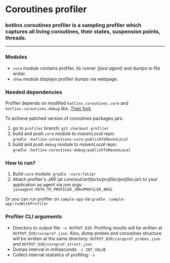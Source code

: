 # Coroutines profiler

### kotlinx.coroutines profiler is a sampling profiler which captures all living coroutines, their states, suspension points, threads.

---

### Modules

* `core` module contains profiler, its runner (*java agent*) and dumps to file writer.
* `show` module displays profiler dumps via webpage.

### Needed dependencies

Profiler depends on modified
`kotlinx.coroutines.core` and `kotlinx.coroutines.debug` libs.
[Their fork](https://github.com/dee-tree/kotlinx.coroutines).

To achieve patched version of coroutines packages jars:

1. go to `profiler` branch: `git checkout profiler`
2. build and push `core` module to *mavenLocal* repo: <br />`gradle :kotlinx-coroutines-core:publishToMavenLocal`
3. build and push `debug` module to *mavenLocal* repo: <br />`gradle :kotlinx-coroutines-debug:publishToMavenLocal`

### How to run?

1. Build `core` module: `gradle :core:fatJar`
2. Attach profiler's *JAR* (at *core/out/artifacts/profiler/profiler.jar*) to your application as agent via jvm
   args: `-javaagent:PATH_TO_PROFILER_JAR=PROFILER_ARGS`

Or you can run profiler on `sample-app` via `gradle :sample-app:runWithProfiler`

### Profiler CLI arguments

* Directory to output file: `-o OUTPUT_DIR`. Profiling results will be written at `OUTPUT_DIR/coroprof.json`. Also, dump
  probes and coroutines structure will be written at the same directory: `OUTPUT_DIR/coroprof_probes.json`
  and `OUTPUT_DIR/coroprof_struct.json`
* Dumps interval in milliseconds: `-i INT_VALUE`
* Collect internal statistics of profiling: `-s`
